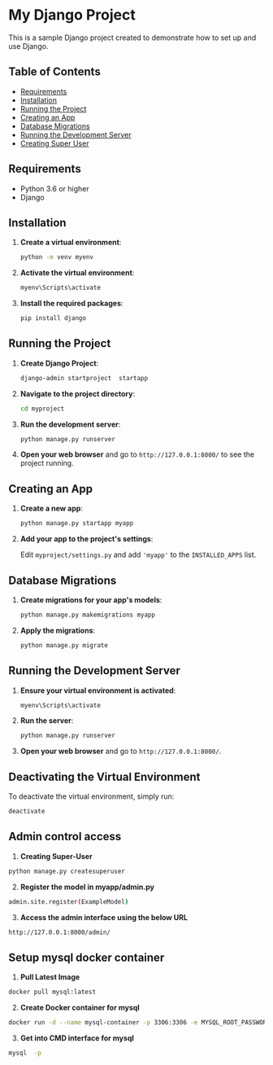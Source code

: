# My Django Project

This is a sample Django project created to demonstrate how to set up and use Django.

## Table of Contents

- [Requirements](#requirements)
- [Installation](#installation)
- [Running the Project](#running-the-project)
- [Creating an App](#creating-an-app)
- [Database Migrations](#database-migrations)
- [Running the Development Server](#running-the-development-server)
- [Creating Super User](#Creating-Super-User)   

## Requirements

- Python 3.6 or higher
- Django

## Installation



1. **Create a virtual environment**:

    ```sh
    python -m venv myenv
    ```

2. **Activate the virtual environment**:

    ```sh
    myenv\Scripts\activate
    ```

3. **Install the required packages**:

    ```sh
    pip install django
    ```

## Running the Project

1. **Create Django Project**:   

    ```sh 
    django-admin startproject  startapp  
    ```



1. **Navigate to the project directory**:

    ```sh
    cd myproject
    ```

2. **Run the development server**:

    ```sh
    python manage.py runserver
    ```

3. **Open your web browser** and go to `http://127.0.0.1:8000/` to see the project running.

## Creating an App

1. **Create a new app**:

    ```sh
    python manage.py startapp myapp
    ```

2. **Add your app to the project's settings**:

    Edit `myproject/settings.py` and add `'myapp'` to the `INSTALLED_APPS` list.

## Database Migrations

1. **Create migrations for your app's models**:

    ```sh
    python manage.py makemigrations myapp
    ```

2. **Apply the migrations**:

    ```sh
    python manage.py migrate
    ```

## Running the Development Server

1. **Ensure your virtual environment is activated**:

    ```sh
    myenv\Scripts\activate
    ```

2. **Run the server**:

    ```sh
    python manage.py runserver
    ```

3. **Open your web browser** and go to `http://127.0.0.1:8000/`.

## Deactivating the Virtual Environment

To deactivate the virtual environment, simply run:

```sh
deactivate

```

## Admin control access    


1.  **Creating Super-User** 
```sh 
python manage.py createsuperuser
```    
2. **Register the model in myapp/admin.py**   

```sh  
admin.site.register(ExampleModel)
``` 

3. **Access the admin interface using the below URL**   
```sh  
http://127.0.0.1:8000/admin/
```   


## Setup mysql docker container    


1. **Pull Latest Image**   

```sh 
docker pull mysql:latest
```  

2. **Create Docker container for mysql**   

```sh   
docker run -d --name mysql-container -p 3306:3306 -e MYSQL_ROOT_PASSWORD="root" mysql:latest
```   

3. **Get into CMD interface for mysql**   

```sh 
mysql  -p
```   






